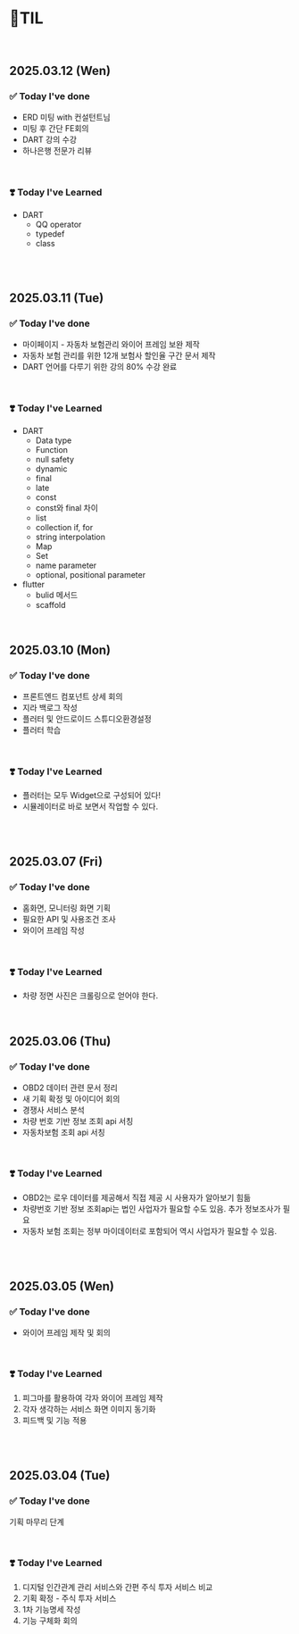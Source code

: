 # 📝TIL

<br>

## 2025.03.12 (Wen)

### ✅ Today I've done

- ERD 미팅 with 컨설턴트님
- 미팅 후 간단 FE회의
- DART 강의 수강
- 하나은행 전문가 리뷰

<br>

### ❣️ Today I've Learned

- DART
    - QQ operator
    - typedef
    - class


<br>

<br>

## 2025.03.11 (Tue)

### ✅ Today I've done

- 마이페이지 - 자동차 보험관리 와이어 프레임 보완 제작
- 자동차 보험 관리를 위한 12개 보험사 할인율 구간 문서 제작
- DART 언어를 다루기 위한 강의 80% 수강 완료

<br>

### ❣️ Today I've Learned

- DART
    - Data type
    - Function
    - null safety
    - dynamic
    - final
    - late
    - const
    - const와 final 차이
    - list
    - collection if, for
    - string interpolation
    - Map
    - Set
    - name parameter
    - optional, positional parameter
- flutter
    - bulid 메서드
    - scaffold

<br>

## 2025.03.10 (Mon)

### ✅ Today I've done

- 프론트엔드 컴포넌트 상세 회의
- 지라 백로그 작성
- 플러터 및 안드로이드 스튜디오환경설정
- 플러터 학습

<br>

### ❣️ Today I've Learned

- 플러터는 모두 Widget으로 구성되어 있다!
- 시뮬레이터로 바로 보면서 작업할 수 있다.

<br><br>

## 2025.03.07 (Fri)

### ✅ Today I've done

- 홈화면, 모니터링 화면 기획
- 필요한 API 및 사용조건 조사
- 와이어 프레임 작성

<br>

### ❣️ Today I've Learned

- 차량 정면 사진은 크롤링으로 얻어야 한다.

<br>

## 2025.03.06 (Thu)

### ✅ Today I've done

- OBD2 데이터 관련 문서 정리
- 새 기획 확정 및 아이디어 회의
- 경쟁사 서비스 분석
- 차량 번호 기반 정보 조회 api 서칭
- 자동차보험 조회 api 서칭

<br>

### ❣️ Today I've Learned

- OBD2는 로우 데이터를 제공해서 직접 제공 시 사용자가 알아보기 힘듦
- 차량번호 기반 정보 조회api는 법인 사업자가 필요할 수도 있음. 추가 정보조사가 필요
- 자동차 보험 조회는 정부 마이데이터로 포함되어 역시 사업자가 필요할 수 있음.

<br>

<br>

## 2025.03.05 (Wen)

### ✅ Today I've done

-  와이어 프레임 제작 및 회의

<br>

### ❣️ Today I've Learned

1. 피그마를 활용하여 각자 와이어 프레임 제작
2. 각자 생각하는 서비스 화면 이미지 동기화
3. 피드백 및 기능 적용

<br>

<br>

## 2025.03.04 (Tue)

### ✅ Today I've done
기획 마무리 단계


<br>

### ❣️ Today I've Learned

1. 디지털 인간관계 관리 서비스와 간편 주식 투자 서비스 비교
2. 기획 확정 - 주식 투자 서비스
3. 1차 기능명세 작성
4. 기능 구체화 회의

<br>
<br>
